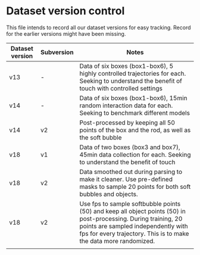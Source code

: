 # Dataset version control
This file intends to record all our dataset versions for easy tracking. Record for the earlier versions might have been missing.

| Dataset version | Subversion | Notes                                                                                                                                                                                 |
|-----------------|------------|---------------------------------------------------------------------------------------------------------------------------------------------------------------------------------------|
| v13 | - | Data of six boxes (box1-box6), 5 highly controlled trajectories for each. Seeking to understand the benefit of touch with controlled settings  |
| v14 | - | Data of six boxes (box1-box6), 15min random interaction data for each. Seeking to benchmark different models  |
| v14 | v2 | Post-processed by keeping all 50 points of the box and the rod, as well as the soft bubble  |
| v18 | v1 | Data of two boxes (box3 and box7), 45min data collection for each. Seeking to understand the benefit of touch |
| v18             | v2         | Data smoothed out during parsing to make it cleaner. Use pre-defined masks to sample 20 points for both soft bubbles and objects.                                                                        |
| v18             | v2         | Use fps to sample softbubble points (50) and keep all object points (50) in post-processing.      During training, 20 points are sampled independently with fps for every trajectory. This is to make the data more randomized. |
|                 |            |                                                                                                                                                                                       |

